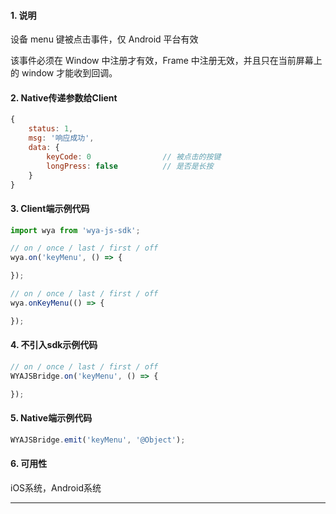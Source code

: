 #### 1. 说明

设备 menu 键被点击事件，仅 Android 平台有效

该事件必须在 Window 中注册才有效，Frame 中注册无效，并且只在当前屏幕上的 window 才能收到回调。


#### 2. Native传递参数给Client

```javascript
{
	status: 1,
	msg: '响应成功',
	data: {
		keyCode: 0                // 被点击的按键
		longPress: false          // 是否是长按
	}
}
```

#### 3. Client端示例代码

```javascript
import wya from 'wya-js-sdk';

// on / once / last / first / off
wya.on('keyMenu', () => {

});

// on / once / last / first / off
wya.onKeyMenu(() => {

});
```

#### 4. 不引入sdk示例代码

```javascript
// on / once / last / first / off
WYAJSBridge.on('keyMenu', () => {

});
```

#### 5. Native端示例代码

```javascript
WYAJSBridge.emit('keyMenu', '@Object');
```

#### 6. 可用性

iOS系统，Android系统

---------

